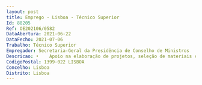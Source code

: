 ```yaml
--- 
layout: post
title: Emprego - Lisboa - Técnico Superior
Id: 88205
Ref: OE202106/0582
DataAbertura: 2021-06-22
DataFecho: 2021-07-06
Trabalho: Técnico Superior
Empregador: Secretaria-Geral da Presidência de Conselho de Ministros
Descricao: •	Apoio na elaboração de projetos, seleção de materiais e revisão de projetos de obras públicas •	Acompanhamento das empreitadas contratualizadas pela SGPCM no terreno, garantindo o desenvolvimento dos trabalhos conforme contrato e mapas de trabalhos através de ações de fiscalização •	Preparação de procedimento de empreitadas e fornecimento de bens e serviços, através de elaboração de especificações técnicas, mapas de trabalhos, cadernos de encargos e restante documentação •	Apoio na realização de medições para elaboração de mapas de trabalhos e mapas de quantidades para empreitadas e fornecimento de bens e serviços •	Apoio em tarefas administrativas nos processos de empreitadas.
CodigoPostal: 1399-022 LISBOA
Concelho: Lisboa
Distrito: Lisboa
--- 
```

